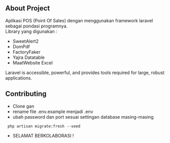 ## About Project

Aplikasi POS (Point Of Sales) dengan menggunakan framework laravel sebagai pondasi programnya.          
    Library yang digunakan : 

- SweetAlert2
- DomPdf
- FactoryFaker
- Yajra Datatable
- MaatWebsite Excel

Laravel is accessible, powerful, and provides tools required for large, robust applications.

## Contributing

- Clone gan
- rename file .env.example menjadi .env
- ubah password dan port sesuai settingan database masing-masing
```
 php artisan migrate:fresh --seed
```
- SELAMAT BERKOLABORASI !
